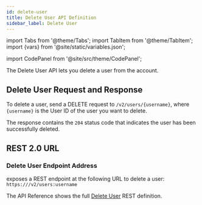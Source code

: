 ```yaml
---
id: delete-user
title: Delete User API Definition
sidebar_label: Delete User
---
```


import Tabs from '@theme/Tabs';
import TabItem from '@theme/TabItem';
import {vars} from '@site/static/variables.json';

import CodePanel from '@site/src/theme/CodePanel';


The Delete User API lets you delete a user from the account.

## Delete User Request and Response

To delete a user, send a DELETE request to `/v2/users/{username}`, where `{username}`
is the User ID of the user you want to delete.

The response contains the `204` status code that indicates the user has been
successfully deleted.

## REST 2.0 URL

### Delete User Endpoint Address

<Config v="names.product"/> exposes a REST endpoint at the following URL
to delete a user:
<code>https://<Config v="domains.rest.indexing"/>/v2/users:username</code>

The API Reference shows the full [Delete User](/docs/rest-api/delete-user) REST definition.
